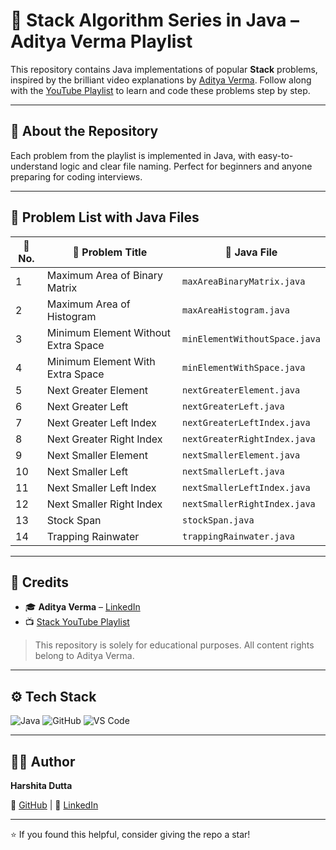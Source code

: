 # 🚀 Stack Algorithm Series in Java – Aditya Verma Playlist

This repository contains Java implementations of popular **Stack** problems, inspired by the brilliant video explanations by [Aditya Verma](https://www.linkedin.com/in/adityaverma1999/). Follow along with the [YouTube Playlist](https://youtube.com/playlist?list=PL_z_8CaSLPWdeOezg68SKkeLN4-T_jNHd&si=M40QMsPUdOG6-To5) to learn and code these problems step by step.

---

## 📌 About the Repository

Each problem from the playlist is implemented in Java, with easy-to-understand logic and clear file naming. Perfect for beginners and anyone preparing for coding interviews.

---

## 🧠 Problem List with Java Files

| 🔢 No. | 📌 Problem Title | 📁 Java File |
|-------|------------------|--------------|
| 1 | Maximum Area of Binary Matrix | `maxAreaBinaryMatrix.java` |
| 2 | Maximum Area of Histogram | `maxAreaHistogram.java` |
| 3 | Minimum Element Without Extra Space | `minElementWithoutSpace.java` |
| 4 | Minimum Element With Extra Space | `minElementWithSpace.java` |
| 5 | Next Greater Element | `nextGreaterElement.java` |
| 6 | Next Greater Left | `nextGreaterLeft.java` |
| 7 | Next Greater Left Index | `nextGreaterLeftIndex.java` |
| 8 | Next Greater Right Index | `nextGreaterRightIndex.java` |
| 9 | Next Smaller Element | `nextSmallerElement.java` |
| 10 | Next Smaller Left | `nextSmallerLeft.java` |
| 11 | Next Smaller Left Index | `nextSmallerLeftIndex.java` |
| 12 | Next Smaller Right Index | `nextSmallerRightIndex.java` |
| 13 | Stock Span | `stockSpan.java` |
| 14 | Trapping Rainwater | `trappingRainwater.java` |

---

## 🙏 Credits

- 🎓 **Aditya Verma** – [LinkedIn](https://www.linkedin.com/in/adityaverma1999/)
- 📺 [Stack YouTube Playlist](https://youtube.com/playlist?list=PL_z_8CaSLPWdeOezg68SKkeLN4-T_jNHd&si=M40QMsPUdOG6-To5)

> This repository is solely for educational purposes. All content rights belong to Aditya Verma.

---

## ⚙️ Tech Stack

![Java](https://img.shields.io/badge/Java-ED8B00?style=for-the-badge&logo=java&logoColor=white)
![GitHub](https://img.shields.io/badge/GitHub-121013?style=for-the-badge&logo=github&logoColor=white)
![VS Code](https://img.shields.io/badge/VS%20Code-007ACC?style=for-the-badge&logo=visual-studio-code&logoColor=white)

---

## 👩‍💻 Author

**Harshita Dutta**

🔗 [GitHub](https://github.com/harshita-d12) | 💼 [LinkedIn](https://www.linkedin.com/in/harshitadutta/)

---

⭐ If you found this helpful, consider giving the repo a star!
